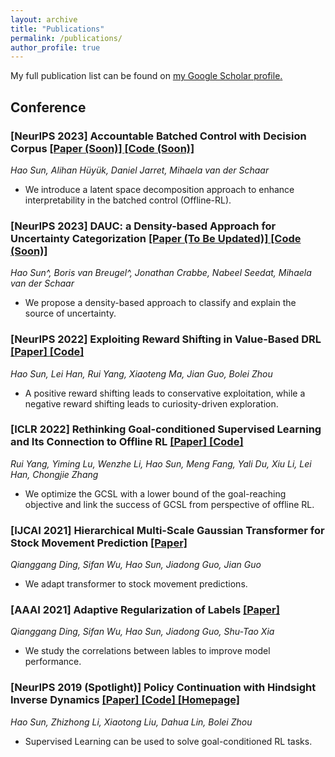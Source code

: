 ```yaml
---
layout: archive
title: "Publications"
permalink: /publications/
author_profile: true
---
```


  My full publication list can be found on <u><a href="https://scholar.google.com/citations?user=7ZNoHJkAAAAJ&hl=en">my Google Scholar profile</a>.</u>

<!-- {% include base_path %} -->
<!-- *: corresponding author -->


## Conference

### [NeurIPS 2023] Accountable Batched Control with Decision Corpus  <a href=" "> [Paper (Soon)] </a><a href=" "> [Code (Soon)] </a>

*Hao Sun, Alihan Hüyük, Daniel Jarret, Mihaela van der Schaar*

- We introduce a latent space decomposition approach to enhance interpretability in the batched control (Offline-RL).


### [NeurIPS 2023] DAUC: a Density-based Approach for Uncertainty Categorization  <a href="https://arxiv.org/pdf/2207.05161.pdf"> [Paper (To Be Updated)] </a><a href="https://anonymous.4open.science/r/DAUX-CBBF"> [Code (Soon)] </a>

*Hao Sun^, Boris van Breugel^, Jonathan Crabbe, Nabeel Seedat, Mihaela van der Schaar*

- We propose a density-based approach to classify and explain the source of uncertainty.


### [NeurIPS 2022] Exploiting Reward Shifting in Value-Based DRL  <a href="https://arxiv.org/pdf/2209.07288.pdf"> [Paper] </a><a href="https://github.com/2Groza/RewardShifting"> [Code] </a>

*Hao Sun, Lei Han, Rui Yang, Xiaoteng Ma, Jian Guo, Bolei Zhou*

- A positive reward shifting leads to conservative exploitation, while a negative reward shifting leads to curiosity-driven exploration.


### [ICLR 2022] Rethinking Goal-conditioned Supervised Learning and Its Connection to Offline RL <a href="https://arxiv.org/abs/2202.04478"> [Paper] </a><a href="https://github.com/YangRui2015/AWGCSL"> [Code] </a>

*Rui Yang, Yiming Lu, Wenzhe Li, Hao Sun, Meng Fang, Yali Du, Xiu Li, Lei Han, Chongjie Zhang*
- We optimize the GCSL with a lower bound of the goal-reaching objective and link the success of GCSL from perspective of offline RL.

### [IJCAI 2021] Hierarchical Multi-Scale Gaussian Transformer for Stock Movement Prediction <a href="https://www.ijcai.org/proceedings/2020/0640.pdf"> [Paper] </a>

*Qianggang Ding, Sifan Wu, Hao Sun, Jiadong Guo, Jian Guo*

- We adapt transformer to stock movement predictions.

### [AAAI 2021] Adaptive Regularization of Labels <a href="https://arxiv.org/abs/1908.05474"> [Paper] </a>

*Qianggang Ding, Sifan Wu, Hao Sun, Jiadong Guo, Shu-Tao Xia*
- We study the correlations between lables to improve model performance.


### [NeurIPS 2019 (Spotlight)] Policy Continuation with Hindsight Inverse Dynamics <a href="https://arxiv.org/abs/1910.14055"> [Paper] </a><a href="https://github.com/2Groza/PCHID_code"> [Code] </a> <a href='https://sites.google.com/view/neurips2019pchid/'> [Homepage] </a>

*Hao Sun, Zhizhong Li, Xiaotong Liu, Dahua Lin, Bolei Zhou*
- Supervised Learning can be used to solve goal-conditioned RL tasks.


